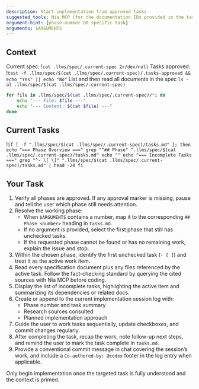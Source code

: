 ```yaml
---
description: Start implementation from approved tasks
suggested_tools: Nia MCP (for the documentation IDs provided in the tasks!)
argument-hint: [phase-number OR specific task]
arguments: $ARGUMENTS
---
```


## Context

Current spec: !`cat .llms/spec/.current-spec 2>/dev/null`
Tasks approved: !`test -f .llms/spec/$(cat .llms/spec/.current-spec)/.tasks-approved && echo "Yes" || echo "No"`
List and then read all documents in the spec `ls -al .llms/spec/$(cat .llms/spec/.current-spec)`

```bash
for file in .llms/spec/$(cat .llms/spec/.current-spec)/*; do
    echo "--- File: $file ---"
    echo "--- Content: $(cat $file) ---"
done
```

## Current Tasks

!`if [ -f ".llms/spec/$(cat .llms/spec/.current-spec)/tasks.md" ]; then
    echo "=== Phase Overview ==="
    grep "^## Phase" ".llms/spec/$(cat .llms/spec/.current-spec)/tasks.md"
    echo ""
    echo "=== Incomplete Tasks ==="
    grep "^- \[ \]" ".llms/spec/$(cat .llms/spec/.current-spec)/tasks.md" | head -20
fi`

## Your Task

1. Verify all phases are approved. If any approval marker is missing, pause and tell the user which phase still needs attention.
2. Resolve the working phase:
   - When `$ARGUMENTS` contains a number, map it to the corresponding `## Phase <number>` heading in `tasks.md`.
   - If no argument is provided, select the first phase that still has unchecked tasks.
   - If the requested phase cannot be found or has no remaining work, explain the issue and stop.
3. Within the chosen phase, identify the first unchecked task (`- [ ]`) and treat it as the active work item.
4. Read every specification document plus any files referenced by the active task. Follow the fact-checking standard by querying the cited sources with Nia MCP before coding.
5. Display the list of incomplete tasks, highlighting the active item and summarizing its dependencies or related docs.
6. Create or append to the current implementation session log with:
   - Phase number and task summary
   - Research sources consulted
   - Planned implementation approach
7. Guide the user to work tasks sequentially, update checkboxes, and commit changes regularly.
8. After completing the task, recap the work, note follow-up next steps, and remind the user to mark the task complete in `tasks.md`.
9. Provide a conventional commit message in chat covering the session’s work, and include a `Co-authored-by: @codex` footer in the log entry when applicable.

Only begin implementation once the targeted task is fully understood and the context is primed.
